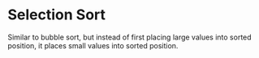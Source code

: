 # Selection Sort

Similar to bubble sort, but instead of first placing large values into sorted position, it places small values into sorted position.
